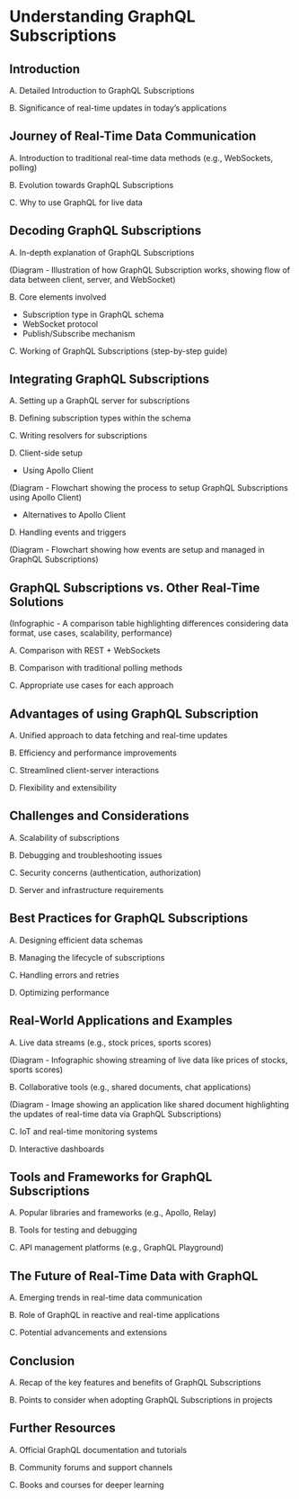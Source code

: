 # Understanding GraphQL Subscriptions

## Introduction

A. Detailed Introduction to GraphQL Subscriptions

B. Significance of real-time updates in today’s applications

## Journey of Real-Time Data Communication

A. Introduction to traditional real-time data methods (e.g., WebSockets, polling)

B. Evolution towards GraphQL Subscriptions

C. Why to use GraphQL for live data

## Decoding GraphQL Subscriptions

A. In-depth explanation of GraphQL Subscriptions

(Diagram - Illustration of how GraphQL Subscription works, showing flow of data between client, server, and WebSocket)

B. Core elements involved

- Subscription type in GraphQL schema
- WebSocket protocol
- Publish/Subscribe mechanism

C. Working of GraphQL Subscriptions (step-by-step guide)

## Integrating GraphQL Subscriptions

A. Setting up a GraphQL server for subscriptions

B. Defining subscription types within the schema 

C. Writing resolvers for subscriptions 

D. Client-side setup

- Using Apollo Client

(Diagram - Flowchart showing the process to setup GraphQL Subscriptions using Apollo Client)

- Alternatives to Apollo Client

D. Handling events and triggers

(Diagram - Flowchart showing how events are setup and managed in GraphQL Subscriptions)

## GraphQL Subscriptions vs. Other Real-Time Solutions

(Infographic - A comparison table highlighting differences considering data format, use cases, scalability, performance)

A. Comparison with REST + WebSockets 

B. Comparison with traditional polling methods 

C. Appropriate use cases for each approach

## Advantages of using GraphQL Subscription

A. Unified approach to data fetching and real-time updates 

B. Efficiency and performance improvements 

C. Streamlined client-server interactions 

D. Flexibility and extensibility

## Challenges and Considerations

A. Scalability of subscriptions 

B. Debugging and troubleshooting issues 

C. Security concerns (authentication, authorization) 

D. Server and infrastructure requirements

## Best Practices for GraphQL Subscriptions

A. Designing efficient data schemas 

B. Managing the lifecycle of subscriptions 

C. Handling errors and retries 

D. Optimizing performance

## Real-World Applications and Examples

A. Live data streams (e.g., stock prices, sports scores)

(Diagram - Infographic showing streaming of live data like prices of stocks, sports scores)

B. Collaborative tools (e.g., shared documents, chat applications)

(Diagram - Image showing an application like shared document highlighting the updates of real-time data via GraphQL Subscriptions)

C. IoT and real-time monitoring systems 

D. Interactive dashboards

## Tools and Frameworks for GraphQL Subscriptions

A. Popular libraries and frameworks (e.g., Apollo, Relay)

B. Tools for testing and debugging 

C. API management platforms (e.g., GraphQL Playground)

## The Future of Real-Time Data with GraphQL

A. Emerging trends in real-time data communication

B. Role of GraphQL in reactive and real-time applications

C. Potential advancements and extensions

## Conclusion

A. Recap of the key features and benefits of GraphQL Subscriptions 

B. Points to consider when adopting GraphQL Subscriptions in projects

## Further Resources

A. Official GraphQL documentation and tutorials 

B. Community forums and support channels 

C. Books and courses for deeper learning

